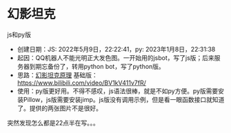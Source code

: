 # 幻影坦克
js和py版
- 创建日期：JS: 2022年5月9日，22:22:41，py: 2023年1月8日，22:31:38
- 起因：QQ机器人不能光明正大发色图。一开始用的jsbot，写了js版；后来服务器到期忘备份了，转用python bot，写了python版。
- 思路：[幻影坦克原理](https://zhuanlan.zhihu.com/p/31164700) 基础版：https://www.bilibili.com/video/BV1kV411v7fR/
- 使用：py版更好用。不得不感叹，js语法很棒，就是不如py方便。py版需要安装Pillow，js版需要安装jimp。js版没有调用示例，但是看一眼函数接口就知道了。提供的两张图片不是很好。

突然发现怎么都是22点半在写。。。